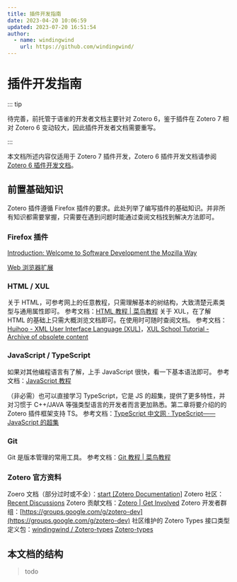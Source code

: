 ```yaml
---
title: 插件开发指南
date: 2023-04-20 10:06:59
updated: 2023-07-20 16:51:54
author:
  - name: windingwind
    url: https://github.com/windingwind/
---
```


# 插件开发指南

::: tip

待完善，前托管于语雀的开发者文档主要针对 Zotero 6，鉴于插件在 Zotero 7 相对 Zotero 6 变动较大，因此插件开发者文档需要重写。

:::

本文档所述内容仅适用于 Zotero 7 插件开发，Zotero 6 插件开发文档请参阅 [Zotero 6 插件开发文档](https://zotero.yuque.com/staff-gkhviy/developer/)。

## 前置基础知识

Zotero 插件遵循 Firefox 插件的要求。此处列举了编写插件的基础知识。并非所有知识都需要掌握，只需要在遇到问题时能通过查阅文档找到解决方法即可。

### Firefox 插件

[Introduction: Welcome to Software Development the Mozilla Way](http://mb.eschew.org/intro)

[Web 浏览器扩展](https://developer.mozilla.org/zh-CN/docs/Mozilla/Add-ons/WebExtensions)

### HTML / XUL

关于 HTML，可参考网上的任意教程，只需理解基本的树结构，大致清楚元素类型与通用属性即可。
参考文档：[HTML 教程 | 菜鸟教程](https://www.runoob.com/html/html-tutorial.html)
关于 XUL，在了解 HTML 的基础上只需大概浏览文档即可。在使用时可随时查阅文档。
参考文档：[Huihoo - XML User Interface Language (XUL)](https://docs.huihoo.com/xul/)，[XUL School Tutorial - Archive of obsolete content](https://udn.realityripple.com/docs/Archive/Add-ons/Overlay_Extensions/XUL_School)

### JavaScript / TypeScript

如果对其他编程语言有了解，上手 JavaScript 很快，看一下基本语法即可。
参考文档：[JavaScript 教程](https://www.w3school.com.cn/js/index.asp)

（非必需）也可以直接学习 TypeScript，它是 JS 的超集，提供了更多特性，并对习惯于 C++/JAVA 等强类型语言的开发者而言更加熟悉。第二章将要介绍的的 Zotero 插件框架支持 TS。
参考文档：[TypeScript 中文网 · TypeScript——JavaScript 的超集](https://www.tslang.cn/)

### Git

Git 是版本管理的常用工具。
参考文档：[Git 教程 | 菜鸟教程](https://www.runoob.com/git/git-tutorial.html)

### Zotero 官方资料

Zoero 文档（部分过时或不全）：[start [Zotero Documentation]](https://www.zotero.org/support/)
Zotero 社区：[Recent Discussions](https://forums.zotero.org/discussions)
Zotero 贡献文档：[Zotero | Get Involved](https://www.zotero.org/getinvolved/)
Zotero 开发者群组：[https://groups.google.com/g/zotero-dev](https://groups.google.com/g/zotero-dev)
社区维护的 Zotero Types 接口类型定义包：[windingwind / Zotero-types](https://github.com/windingwind/zotero-types) [Zotero-types](https://www.npmjs.com/package/zotero-types)

## 本文档的结构

> todo
